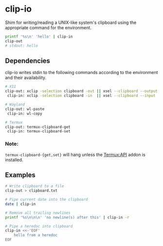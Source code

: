 # clip-io

Shim for writing/reading a UNIX-like system's clipboard using the appropriate command for the environment.

```bash
printf '%s\n' 'hello' | clip-in
clip-out
# stdout: hello
```

## Dependencies
clip-io writes stdin to the following commands according to the environment and their availability.
```bash
# X11
clip-out: xclip -selection clipboard -out || xsel --clipboard --output
 clip-in: xclip -selection clipboard -in  || xsel --clipboard --input

# Wayland
clip-out: wl-paste
 clip-in: wl-copy

# Termux
clip-out: termux-clipboard-get
 clip-in: termux-clipboard-set
```
### Note:

`termux-clipboard-{get,set}` will hang unless the [Termux:API](https://wiki.termux.com/wiki/Termux:API) addon is installed.

## Examples
```bash
# Write clipboard to a file
clip-out > clipboard.txt

# Pipe current date into the clipboard
date | clip-in

# Remove all trailing newlines
printf '%s\n\n\n' 'no newline(s) after this' | clip-in -r

# Pipe a heredoc into clipboard
clip-in <<-'EOF'
	hello from a heredoc
EOF
```
